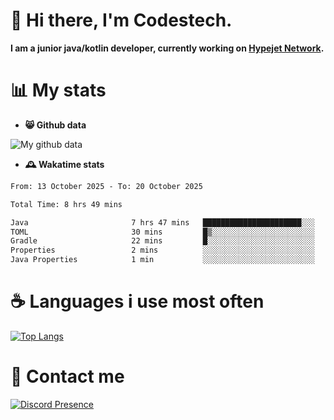 # 👋 Hi there, I'm Codestech.
**I am a junior java/kotlin developer, currently working on [Hypejet Network](https://github.com/Hypejet).**

# 📊 My stats
- **😸 Github data**

![My github data](https://github-readme-stats.vercel.app/api?username=Codestech1&count_private=true&include_all_commits=true&theme=codeSTACKr)

- **🕰️ Wakatime stats**
<!--START_SECTION:waka-->

```txt
From: 13 October 2025 - To: 20 October 2025

Total Time: 8 hrs 49 mins

Java                       7 hrs 47 mins   ██████████████████████░░░   88.15 %
TOML                       30 mins         █▒░░░░░░░░░░░░░░░░░░░░░░░   05.82 %
Gradle                     22 mins         █░░░░░░░░░░░░░░░░░░░░░░░░   04.15 %
Properties                 2 mins          ░░░░░░░░░░░░░░░░░░░░░░░░░   00.49 %
Java Properties            1 min           ░░░░░░░░░░░░░░░░░░░░░░░░░   00.31 %
```

<!--END_SECTION:waka-->

# ☕ Languages i use most often
[![Top Langs](https://github-readme-stats.vercel.app/api/top-langs/?username=Codestech1&layout=compact&langs_count=8&exclude_repo=window5000.github.io&theme=codeSTACKr)](https://github.com/anuraghazra/github-readme-stats)

# 💬 Contact me
[![Discord Presence](https://lanyard.cnrad.dev/api/650718742157852740)](https://discord.com/users/650718742157852740)
</br>
